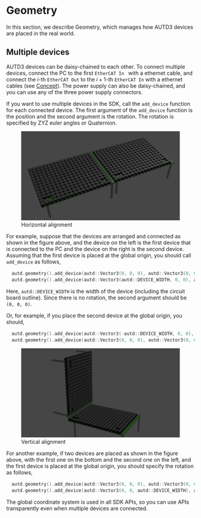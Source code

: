 # Geometry

In this section, we describe Geometry, which manages how AUTD3 devices are placed in the real world.

## Multiple devices

AUTD3 devices can be daisy-chained to each other.
To connect multiple devices, connect the PC to the first `EtherCAT In ` with a ethernet cable, and connect the $i$-th `EtherCAT Out` to the $i+1$-th `EtherCAT In` with a ethernet cables (see [Concept](concept.md)).
The power supply can also be daisy-chained, and you can use any of the three power supply connectors.

If you want to use multiple devices in the SDK, call the `add_device` function for each connected device.
The first argument of the `add_device` function is the position and the second argument is the rotation.
The rotation is specified by ZYZ euler angles or Quaternion.

<figure>
  <img src="https://raw.githubusercontent.com/shinolab/autd3-library-software/master/book/src/fig/Users_Manual/autd_hori.jpg"/>
  <figcaption>Horizontal alignment</figcaption>
</figure>

For example, suppose that the devices are arranged and connected as shown in the figure above, and the device on the left is the first device that is connected to the PC and the device on the right is the second device.
Assuming that the first device is placed at the global origin, you should call `add_device` as follows,
```cpp
  autd.geometry().add_device(autd::Vector3(0, 0, 0), autd::Vector3(0, 0, 0));
  autd.geometry().add_device(autd::Vector3(autd::DEVICE_WIDTH, 0, 0), autd::Vector3(0, 0, 0));
```
Here, `autd::DEVICE_WIDTH` is the width of the device (including the circuit board outline).
Since there is no rotation, the second argument should be `(0, 0, 0)`.

Or, for example, if you place the second device at the global origin, you should,
```cpp
  autd.geometry().add_device(autd::Vector3(-autd::DEVICE_WIDTH, 0, 0), autd::Vector3(0, 0, 0));
  autd.geometry().add_device(autd::Vector3(0, 0, 0), autd::Vector3(0, 0, 0));
```

<figure>
  <img src="https://raw.githubusercontent.com/shinolab/autd3-library-software/master/book/src/fig/Users_Manual/autd_vert.jpg"/>
  <figcaption>Vertical alignment</figcaption>
</figure>

For another example, if two devices are placed as shown in the figure above, with the first one on the bottom and the second one on the left, and the first device is placed at the global origin, you should specify the rotation as follows,
```cpp
  autd.geometry().add_device(autd::Vector3(0, 0, 0), autd::Vector3(0, 0, 0));
  autd.geometry().add_device(autd::Vector3(0, 0, autd::DEVICE_WIDTH), autd::Vector3(0, M_PI / 2.0, 0));
```

The global coordinate system is used in all SDK APIs, so you can use APIs transparently even when multiple devices are connected.
